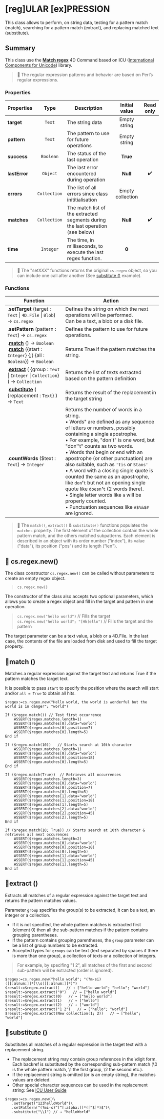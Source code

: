 # [reg]ULAR [ex]PRESSION
This class allows to perform, on string data, testing for a pattern match (match), searching for a pattern match (extract), and replacing matched text (substitute).

## Summary
This class use the **[Match regex](https://doc.4d.com/4Dv19/4D/19.1/Match-regex.301-5653300.en.html)** 4D Command based on ICU ([International Components for Unicode](https://icu.unicode.org)) library. 

> 📌 The regular expression patterns and behavior are based on Perl’s regular expressions.

### Properties

|Properties|Type|Description|Initial value|Read only|
|---------|:----:|------|:------:|:------:|
|**target**|`Text`|The string data|Empty string|
|**pattern**|`Text`|The pattern to use for future operations|Empty string|
|**success**|`Boolean`|The status of the last operation|**True**|
|**lastError**|`Object`|The last error encountered during operation|**Null**|✔️
|**errors**|`Collection`|The list of all errors since class inititialisation|Empty collection|
|**matches**|`Collection`|The match list of the extracted segments during the last operation (see below)|**Null**|✔️
|**time**|`Integer`|The time, in milliseconds, to execute the last regex function.|**0**|

> 📌 The "setXXX" functions returns the original `cs.regex` object, so you can include one call after another (See [substitute ()](#substitute) example).

### Functions

|Function|Action|
|--------|------|  
|.**setTarget** (target : `Text` \| `4D.File` \| `Blob`) → `cs.regex`|Defines the string on which the next operations will be performed.<br/>Can be a text, a blob or a disk file.
|.**setPattern** (pattern : `Text`) → `cs.regex`|Defines the pattern to use for future operations.
|.**[match](#match)** () → `Boolean`<br/>.**[match](#match)** ({start : `Integer`} {;} {all : `Boolean`}) → `Boolean`|Returns True if the pattern matches the string.
|.**[extract](#extract)** ( {group : `Text` \| `Integer` \| `Collection`} ) → `Collection`|Returns the list of texts extracted based on the pattern definition
|.**[substitute](#substitute)** ( {replacement : `Text`} ) → `Text`|Returns the result of the replacement in the target string
|.**countWords** ($text : `Text`) → `Integer`|Returns the number of words in a string.<br>• Words" are defined as any sequence of letters or numbers, possibly containing a single apostrophe. <br>• For example, "don't" is one word, but "don''t" counts as two words. <br>• Words that begin or end with an apostrophe (or other punctuation) are also suitable, such as `'tis` or `Stans'` <br>• A word with a closing single quote is counted the same as an apostrophe, like `don`**&rsquo;**`t` but not an opening single quote like `doesn`**&lsquo;**`t` (2 words there).<br>• Single letter words like `a` will be properly counted. <br>• Punctuation sequences like `#$%&$#` are ignored.

> 📌 The `match()`, `extract()` & `substitute()` functions populates the `matches` property. The first element of the collection contain the whole pattern match, and the others matched subpatterns. Each element is described in an object with its order number ("index"), its value ("data"), its position ("pos") and its length ("len").

## 🔸 cs.regex.new()

The class constructor `cs.regex.new()` can be called without parameters to create an empty regex object.
>`cs.regex.new()`

The constructor of the class also accepts two optional parameters, which allows you to create a regex object and fill in the target and pattern in one operation.
>`cs.regex.new("hello world")` // Fills the target   
>`cs.regex.new("hello world"; "[Hh]ello")` // Fills the target and the pattern

The target parameter can be a text value, a blob or a 4D.File. In the last case, the contents of the file are loaded from disk and used to fill the target property.

## 🔹<a name="match">match ()</a>

Matches a regular expression against the target text and returns True if the pattern matches the target text.

It is possible to pass `start` to specify the position where the search will start and/or `all = True` to obtain all hits.

```4d
$regex:=cs.regex.new("Hello world, the world is wonderful but the world is in danger"; "world")

If ($regex.match())	// Test first occurrence
	ASSERT($regex.matches.length=1)
	ASSERT($regex.matches[0].data="world")
	ASSERT($regex.matches[0].position=7)
	ASSERT($regex.matches[0].length=5)	
End if 

If ($regex.match(10))	// Starts search at 10th character
	ASSERT($regex.matches.length=1)
	ASSERT($regex.matches[0].data="world")
	ASSERT($regex.matches[0].position=18)
	ASSERT($regex.matches[0].length=5)	
End if 

If ($regex.match(True))	 // Retrieves all occurrences
	ASSERT($regex.matches.length=3)
	ASSERT($regex.matches[0].data="world")
	ASSERT($regex.matches[0].position=7)
	ASSERT($regex.matches[0].length=5)	
	ASSERT($regex.matches[1].data="world")
	ASSERT($regex.matches[1].position=18)
	ASSERT($regex.matches[1].length=5)	
	ASSERT($regex.matches[2].data="world")
	ASSERT($regex.matches[2].position=45)
	ASSERT($regex.matches[2].length=5)	
End if 

If ($regex.match(10; True))	// Starts search at 10th character & retrieves all next occurences
	ASSERT($regex.matches.length=2)
	ASSERT($regex.matches[0].data="world")
	ASSERT($regex.matches[0].position=18)
	ASSERT($regex.matches[0].length=5)	
	ASSERT($regex.matches[1].data="world")
	ASSERT($regex.matches[1].position=45)
	ASSERT($regex.matches[1].length=5)	
End if 
```
## 🔹<a name="extract">extract ()</a>

Extracts all matches of a regular expression against the target text and returns the pattern matches values.

Parameter `group` specifies the group(s) to be extracted, it can be a text, an integer or a collection.

* If it is not specified, the whole pattern matches is extracted first (element 0) then all the sub-pattern matches if the pattern contains grouping parentheses.  
* If the pattern contains grouping parentheses, the `group` parameter can be a list of group numbers to be extracted.  
* Accepted types for `groups` can be text (text separated by spaces if there is more than one group), a collection of texts or a collection of integers. 
   
> For example, by specifing "1 2", all matches of the first and second sub-pattern will be extracted (order is ignored).  

```4d
$regex:=cs.regex.new("hello world"; "(?m-si)([[:alnum:]]*)\\s([[:alnum:]]*)")
$result:=$regex.extract()   // → ["hello world"; "hello"; "world"]
$result:=$regex.extract("0")   // → ["hello world"]
$result:=$regex.extract(0)   // → ["hello world"]
$result:=$regex.extract(1)   // → ["hello"]
$result:=$regex.extract(2)   // → ["world"]
$result:=$regex.extract("1 2")   // → ["hello"; "world"]
$result:=$regex.extract(New collection(1; 2))   // → ["hello"; "world"]
```  

## 🔹<a name="substitute">substitute ()</a>

Substitutes all matches of a regular expression in the target text with a replacement string.

* The replacement string may contain group references in the \digit form. Each backref is substituted by the corresponding sub-pattern match (\0 is the whole pattern match, \1 the first group, \2 the second etc.).
* If the replacement string is omitted (or is an empty string), the matches values are deleted.   
* Other special character sequences can be used in the replacement string: See [ICU User Guide](https://unicode-org.github.io/icu/userguide/)

```4d
$regex:=cs.regex.new()\
   .setTarget("123helloWorld")\
   .setPattern("(?mi-s)^[^[:alpha:]]*([^$]*)$")\
   .substitute("\\1") // → "helloWorld" 
```

